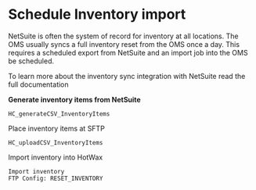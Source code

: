 # Schedule Inventory import
NetSuite is often the system of record for inventory at all locations. The OMS usually syncs a full inventory reset from the OMS once a day. This requires a scheduled export from NetSuite and an import job into the OMS be scheduled.

To learn more about the inventory sync integration with NetSuite read the full documentation

**Generate inventory items from NetSuite**
```
HC_generateCSV_InventoryItems
```

Place inventory items at SFTP
```
HC_uploadCSV_InventoryItems
```

Import inventory into HotWax
```
Import inventory
FTP Config: RESET_INVENTORY
```